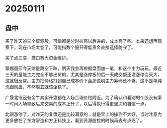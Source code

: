 # 20250111



## 盘中

买了昨天的三个资源股，可惜都是分时拉高以后进的，成本高了些。本来还想再观察下，现在市场太卷了，可能指数个股开得低资金直接选择防守了。

买了点三变，盘口有大资金维护。

蒙娜丽莎今天缩量跳空下跌，明天我会再根据盘面加一笔，和这个主力玩玩。最近三天的量能主力完全不够出货的，尤其是涨停板的后一天成交额还没涨停当天大，这就很反常。主力把价格打到自己成本价下面那说明主力筹码还不够，这不是单纯洗跟风盘，不然周五就该企稳了。

广晟北铜还有金牛其实开盘都在入场合理价格附近，为了确认和看别的个股没有第一时间入场导致后来交易的成本上升了，以后得执行得更坚决和自信一点。

北铜涨停了，对昨天的复盘还是比较满意的；就是早上的操作不太好，当时注意力更多放在了东方智造和方正科技上，看到资源股拉的时候再去有点迟了。
